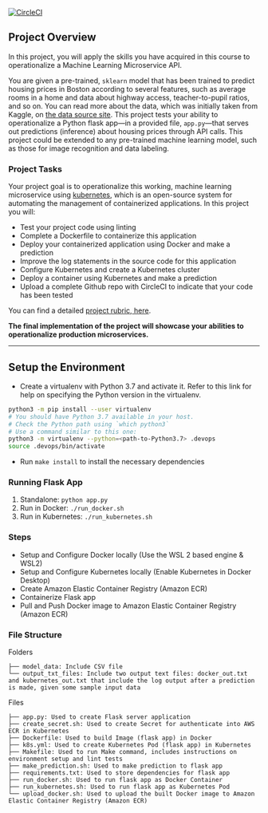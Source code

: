 [![CircleCI](https://circleci.com/gh/bobbynguyen147/DevOps_Microservices.svg?style=svg)](https://circleci.com/gh/bobbynguyen147/DevOps_Microservices)

## Project Overview

In this project, you will apply the skills you have acquired in this course to operationalize a Machine Learning Microservice API.

You are given a pre-trained, `sklearn` model that has been trained to predict housing prices in Boston according to several features, such as average rooms in a home and data about highway access, teacher-to-pupil ratios, and so on. You can read more about the data, which was initially taken from Kaggle, on [the data source site](https://www.kaggle.com/c/boston-housing). This project tests your ability to operationalize a Python flask app—in a provided file, `app.py`—that serves out predictions (inference) about housing prices through API calls. This project could be extended to any pre-trained machine learning model, such as those for image recognition and data labeling.

### Project Tasks

Your project goal is to operationalize this working, machine learning microservice using [kubernetes](https://kubernetes.io/), which is an open-source system for automating the management of containerized applications. In this project you will:
* Test your project code using linting
* Complete a Dockerfile to containerize this application
* Deploy your containerized application using Docker and make a prediction
* Improve the log statements in the source code for this application
* Configure Kubernetes and create a Kubernetes cluster
* Deploy a container using Kubernetes and make a prediction
* Upload a complete Github repo with CircleCI to indicate that your code has been tested

You can find a detailed [project rubric, here](https://review.udacity.com/#!/rubrics/2576/view).

**The final implementation of the project will showcase your abilities to operationalize production microservices.**

---

## Setup the Environment

* Create a virtualenv with Python 3.7 and activate it. Refer to this link for help on specifying the Python version in the virtualenv.
```bash
python3 -m pip install --user virtualenv
# You should have Python 3.7 available in your host. 
# Check the Python path using `which python3`
# Use a command similar to this one:
python3 -m virtualenv --python=<path-to-Python3.7> .devops
source .devops/bin/activate
```
* Run `make install` to install the necessary dependencies

### Running Flask App

1. Standalone:  `python app.py`
2. Run in Docker:  `./run_docker.sh`
3. Run in Kubernetes:  `./run_kubernetes.sh`

### Steps

* Setup and Configure Docker locally (Use the WSL 2 based engine & WSL2)
* Setup and Configure Kubernetes locally (Enable Kubernetes in Docker Desktop)
* Create Amazon Elastic Container Registry (Amazon ECR)
* Containerize Flask app
* Pull and Push Docker image to Amazon Elastic Container Registry (Amazon ECR)

### File Structure
Folders
```
├── model_data: Include CSV file
└── output_txt_files: Include two output text files: docker_out.txt and kubernetes_out.txt that include the log output after a prediction is made, given some sample input data
```
Files
```
├── app.py: Used to create Flask server application
├── create_secret.sh: Used to create Secret for authenticate into AWS ECR in Kubernetes
├── Dockerfile: Used to build Image (flask app) in Docker
├── k8s.yml: Used to create Kubernetes Pod (flask app) in Kubernetes
├── Makefile: Used to run Make command, includes instructions on environment setup and lint tests
├── make_prediction.sh: Used to make prediction to flask app
├── requirements.txt: Used to store dependencies for flask app
├── run_docker.sh: Used to run flask app as Docker Container
├── run_kubernetes.sh: Used to run flask app as Kubernetes Pod
└── upload_docker.sh: Used to upload the built Docker image to Amazon Elastic Container Registry (Amazon ECR)
```

